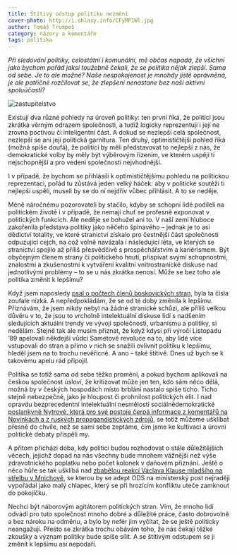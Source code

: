 ```yaml
---
title: Štítivý odstup politiku nezmění
cover-photo: http://i.ohlasy.info/CFyMP1Wl.jpg
author: Tomáš Trumpeš
category: názory a komentáře
tags: politika
---
```


*Při sledování politiky, celostátní i komunální, mě občas napadá, že všichni jako bychom pořád jaksi toužebně čekali, že se politika nějak zlepší. Sama od sebe. Je to ale možné? Naše nespokojenost je mnohdy jistě oprávněná, je ale patřičné rozčilovat se, že zlepšení nenastane bez naší aktivní spoluúčasti?*

<img src="http://i.ohlasy.info/CFyMP1W.jpg" alt="zastupitelstvo" class="img-responsive img-popup" data-author="Tomáš Trumpeš">

Existují dva různé pohledy na úroveň politiky: ten první říká, že politici jsou zkrátka věrným odrazem společnosti, a tudíž logicky reprezentují i její ne zrovna poctivou či inteligentní část. A dokud se nezlepší celá společnost, nezlepší se ani její politická garnitura. Ten druhý, optimističtější pohled říká (možná spíše doufá), že politici by měli představovat to nejlepší z nás, že demokratické volby by měly být výběrovým řízením, ve kterém uspějí ti nejschopnější a pro vedení společnosti nejvhodnější.

I v případě, že bychom se přihlásili k optimističtějšímu pohledu na politickou reprezentaci, pořád tu zůstává jeden velký háček: aby v politické soutěži ti nejlepší uspěli, museli by se do ní nejdřív vůbec přihlásit. A to se neděje.

Méně náročnému pozorovateli by stačilo, kdyby se schopní lidé podíleli na politickém životě i v případě, že nemají chuť se profesně exponovat v politických funkcích. Ale neděje se bohužel ani to. V naší zemi hluboce zakořenila představa politiky jako něčeho špinavého – jednak je to asi dědictví totality, ve které stranictví získalo pro čestnější část společnosti odpuzující cejch, na což volně navázala i následující léta, ve kterých se stranictví spojilo až příliš přesvědčivě s prospěchářstvím a kariérismem. Být obyčejným členem strany či politického hnutí, přispívat svými schopnostmi, znalostmi a zkušenostmi k vytváření kvalitní vnitrostranické diskuse nad jednotlivými problémy – to se u nás zkrátka nenosí. Může se bez toho ale politika změnit k lepšímu?

Když jsem naposledy [psal o počtech členů boskovických stran](http://stare.boskovicko.cz/cislo.phtml?iss_id=453#art_15453), byla ta čísla zoufale nízká. A nepředpokládám, že se od té doby změnila k lepšímu. Přiznávám, že jsem nikdy nebyl na žádné stranické schůzi, ale příliš velkou důvěru v to, že jsou to vrcholně intelektuální diskuse lidí s nadšením sledujících aktuální trendy ve vývoji společnosti, urbanismu a politiky, si nedělám. Stejně tak ale musím přiznat, že když kdysi při výročí Listopadu ’89 apelovali někdejší vůdci Sametové revoluce na to, aby lidé více vstupovali do stran a přímo v nich se snažili ovlivnit politiku k lepšímu, hleděl jsem na to trochu nevěřícně. A ano – také štítivě. Dnes už bych se k takovému apelu rád připojil.

Politika se totiž sama od sebe těžko promění, a pokud bychom aplikovali na českou společnost úsloví, že kritizovat může jen ten, kdo sám něco dělá, možná by v českých hospodách místo brblání nastalo spíše ticho. Ticho stejně nebezpečné, jako je hloupost či prohnilost politických elit. I nad opravdu bezprecedentní intelektuální nesmělostí sociálnědemokratické [poslankyně Nytrové, která pro své postoje čerpá informace z komentářů na Novinkách a z ruských propagandistických zdrojů](https://www.respekt.cz/politika/radi-mi-internet-a-me-srdce-rika-poslankyne-ktera-za-gayi-a-lesbami-vidi-sex-s-detmi), se totiž můžeme ušklíbat přesně do chvíle, než se sami sebe zeptáme, čím jsme ke kultivaci a úrovni politické debaty přispěli my.

A přitom přichází doba, kdy politici budou rozhodovat o stále důležitějších věcech, jejichž dopad na nás všechny bude mnohem vážnější než výše zdravotnického poplatku nebo počet kolonek v daňovém přiznání. Ještě o něco hůře se tak ušklíbá nad [zbabělou reakcí Václava Klause mladšího na střelbu v Mnichově](https://www.novinky.cz/domaci/410013-vaclav-klaus-ml-vyzval-k-opusteni-evropske-unie.html), se kterou by se adept ODS na ministerský post nejraději vypořádal jako malý chlapec, který se při hrozícím konfliktu uteče zamknout do pokojíčku.

Nechci být náborovým agitátorem politických stran. Vím, že mnoho lidí odvádí pro tuto společnost mnoho dobré a důležité práce, často dobrovolně a bez nároku na odměnu, a bylo by nefér jim vyčítat, že se ještě politicky neangažují. Přesto se zkrátka trochu obávám toho, že nás čekají těžké zkoušky a význam politiky bude spíše sílit.  A se štítivým odstupem se ji změnit k lepšímu asi nepodaří. 
